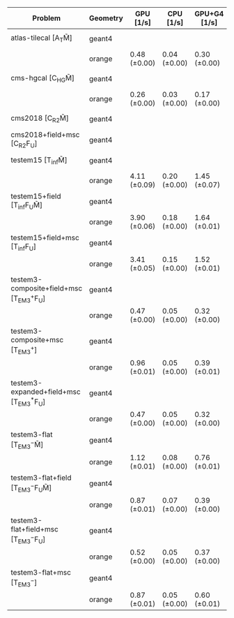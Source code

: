 | Problem                                                        | Geometry |    GPU [1/s] |    CPU [1/s] | GPU+G4 [1/s] | CPU+G4 [1/s] |     G4 [1/s] |
| -------------------------------------------------------------- | -------- | ------------ | ------------ | ------------ | ------------ | ------------ |
| atlas-tilecal [A$_\mathrm{T}$M̃]                               | geant4   |              |              |              |              | 0.07 (±0.00) |
|                                                                | orange   | 0.48 (±0.00) | 0.04 (±0.00) | 0.30 (±0.00) | 0.04 (±0.00) |              |
| cms-hgcal [C$_\mathrm{HG}$M̃]                                  | geant4   |              |              |              |              | 0.03 (±0.00) |
|                                                                | orange   | 0.26 (±0.00) | 0.03 (±0.00) | 0.17 (±0.00) | 0.03 (±0.00) |              |
| cms2018 [C$_\mathrm{R2}$M̃]                                    | geant4   |              |              |              |              | 0.08 (±0.00) |
| cms2018+field+msc [C$_\mathrm{R2}$F$_\mathrm{U}$]              | geant4   |              |              |              |              | 0.04 (±0.00) |
| testem15 [T$_\mathrm{inf}$M̃]                                  | geant4   |              |              |              |              | 0.18 (±0.00) |
|                                                                | orange   | 4.11 (±0.09) | 0.20 (±0.00) | 1.45 (±0.07) | 0.19 (±0.00) |              |
| testem15+field [T$_\mathrm{inf}$F$_\mathrm{U}$M̃]              | geant4   |              |              |              |              | 0.14 (±0.00) |
|                                                                | orange   | 3.90 (±0.06) | 0.18 (±0.00) | 1.64 (±0.01) | 0.17 (±0.00) |              |
| testem15+field+msc [T$_\mathrm{inf}$F$_\mathrm{U}$]            | geant4   |              |              |              |              | 0.12 (±0.00) |
|                                                                | orange   | 3.41 (±0.05) | 0.15 (±0.00) | 1.52 (±0.01) | 0.15 (±0.00) |              |
| testem3-composite+field+msc [T$_\mathrm{EM3}^+$F$_\mathrm{U}$] | geant4   |              |              |              |              | 0.04 (±0.00) |
|                                                                | orange   | 0.47 (±0.00) | 0.05 (±0.00) | 0.32 (±0.00) | 0.05 (±0.00) |              |
| testem3-composite+msc [T$_\mathrm{EM3}^+$]                     | geant4   |              |              |              |              | 0.05 (±0.00) |
|                                                                | orange   | 0.96 (±0.01) | 0.05 (±0.00) | 0.39 (±0.01) | 0.05 (±0.00) |              |
| testem3-expanded+field+msc [T$_\mathrm{EM3}^*$F$_\mathrm{U}$]  | geant4   |              |              |              |              | 0.04 (±0.00) |
|                                                                | orange   | 0.47 (±0.00) | 0.05 (±0.00) | 0.32 (±0.00) | 0.05 (±0.00) |              |
| testem3-flat [T$_\mathrm{EM3}^-$M̃]                            | geant4   |              |              |              |              | 0.09 (±0.00) |
|                                                                | orange   | 1.12 (±0.01) | 0.08 (±0.00) | 0.76 (±0.01) | 0.08 (±0.00) |              |
| testem3-flat+field [T$_\mathrm{EM3}^-$F$_\mathrm{U}$M̃]        | geant4   |              |              |              |              | 0.07 (±0.00) |
|                                                                | orange   | 0.87 (±0.01) | 0.07 (±0.00) | 0.39 (±0.00) | 0.07 (±0.00) |              |
| testem3-flat+field+msc [T$_\mathrm{EM3}^-$F$_\mathrm{U}$]      | geant4   |              |              |              |              | 0.05 (±0.00) |
|                                                                | orange   | 0.52 (±0.00) | 0.05 (±0.00) | 0.37 (±0.00) | 0.05 (±0.00) |              |
| testem3-flat+msc [T$_\mathrm{EM3}^-$]                          | geant4   |              |              |              |              | 0.06 (±0.00) |
|                                                                | orange   | 0.87 (±0.01) | 0.05 (±0.00) | 0.60 (±0.01) | 0.05 (±0.00) |              |
